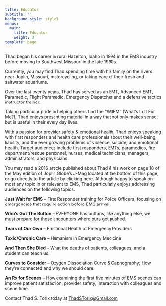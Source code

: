 ```yaml
---
title: Educator
subtitle: ''
background_style: style3
menus:
  main:
    title: Educator
    weight: 3
template: page
---
```

Thad began his career in rural Hazelton, Idaho in 1994 in the EMS industry before moving to Southwest Missouri in the late 1990s.

Currently, you may find Thad spending time with his family on the rivers near Joplin, Missouri, motorcycling, or taking care of their fresh and saltwater aquariums.

Over the last twenty years, Thad has served as an EMT, Advanced EMT, Paramedic, Flight Paramedic, Emergency Dispatcher and a defensive tactics instructor trainer.

Taking particular pride in helping others find the “WIIFM” (What’s In It For Me?), Thad enjoys presenting material in a way that not only makes sense, but is useful in their every day lives.

With a passion for provider safety & emotional health, Thad enjoys speaking with first responders and health care professionals about their well-being, liability, and the ever growing problems of violence, suicide, and emotional health.  Target audiences include first responders, EMTs, paramedics, fire department/rescue personnel, nurses, medical technicians, managers, administrators, and physicians.

You may read a 2016 article published about Thad & his work on page 18 of the May edition of Joplin Globe’s J-Mag located at the bottom of this page, or go directly to the article by clicking here. Although happy to speak on most any topic in or relevant to EMS, Thad particularly enjoys addressing audiences on the following topics:

**Just Wait for EMS** – First Responder training for Police Officers, focusing on emergencies that require action before EMS arrival.

**Who’s Got The Button** – EVERYONE has buttons, like anything else, we must prepare for those encounters where ours get pushed.

**Tears of Our Own** – Emotional Health of Emergency Providers

**Toxic/Chronic Care** – Humanism in Emergency Medicine

**And Then She Died** – What the deaths of patients, colleagues, and a student can teach us.

**Curves to Consider** – Oxygen Dissociation Curve & Capnography; How they’re connected and why we should care.

**An Rx for Scenes** – How examining the first five minutes of EMS scenes can improve patient satisfaction, provider safety, interaction with colleagues and scene time.

Contact Thad S. Torix today at ThadSTorix@Gmail.com

